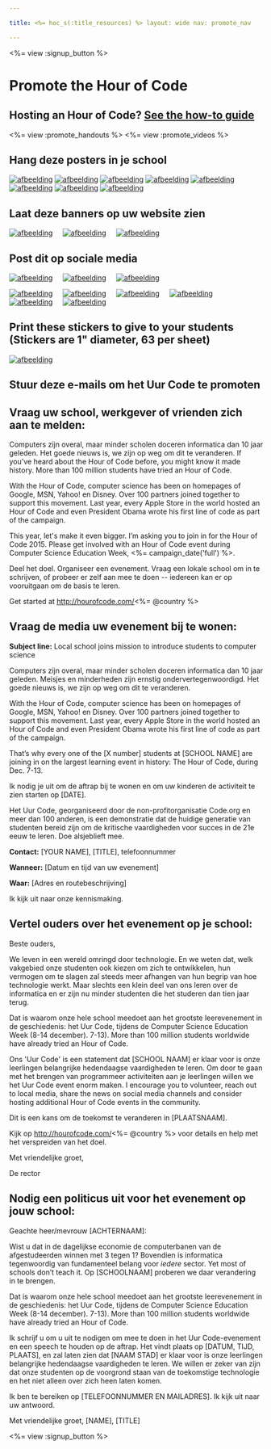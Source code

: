 ```yaml
---

title: <%= hoc_s(:title_resources) %> layout: wide nav: promote_nav

---
```


<link rel="stylesheet" type="text/css" href="/css/promote-page.css" />
</link>

<%= view :signup_button %>

# Promote the Hour of Code

## Hosting an Hour of Code? [See the how-to guide](<%= resolve_url('/resources/how-to') %>)

<%= view :promote_handouts %> <%= view :promote_videos %>

<a id="posters"></a>

## Hang deze posters in je school

[![afbeelding](/images/fit-280/malala-yousafzai.png)](/files/malala-yousafzai-poster.pdf) [![afbeelding](/images/fit-280/sheryl-sandberg.png)](/files/sheryl-sandberg-poster.pdf) [![afbeelding](/images/fit-280/mark-zuckerberg.png)](/files/mark-zuckerberg-poster.pdf) [![afbeelding](/images/fit-280/marissa-mayer.png)](/files/marissa-mayer-poster.pdf) [![afbeelding](/images/fit-280/susan.png)](/files/susan-wojcicki-poster.pdf) [![afbeelding](/images/fit-280/chris-bosh.png)](/files/chris-bosh-poster.pdf) [![afbeelding](/images/fit-280/barack-obama.png)](/files/barack-obama-poster.pdf) [![afbeelding](/images/fit-280/ashton-kutcher.png)](/files/ashton-kutcher-poster.pdf)

<a id="banners"></a>

## Laat deze banners op uw website zien

[![afbeelding](/images/fit-250/banner1.jpg)](/images/banner1.jpg)&nbsp;&nbsp;&nbsp;&nbsp; [![afbeelding](/images/fit-250/banner3.jpg)](/images/banner3.jpg)&nbsp;&nbsp;&nbsp;&nbsp; [![afbeelding](/images/fit-500/banner5.jpg)](/images/banner5.jpg)&nbsp;&nbsp;&nbsp;&nbsp;

<a id="social"></a>

## Post dit op sociale media

[![afbeelding](/images/fit-250/social-1.jpg)](/images/social-1.jpg)&nbsp;&nbsp;&nbsp;&nbsp; [![afbeelding](/images/fit-250/social-2.jpg)](/images/social-2.jpg)&nbsp;&nbsp;&nbsp;&nbsp; [![afbeelding](/images/fit-250/social-3.jpg)](/images/social-3.jpg)&nbsp;&nbsp;&nbsp;&nbsp;

[![afbeelding](/images/fit-250/mark.jpg)](/images/mark.jpg)&nbsp;&nbsp;&nbsp;&nbsp; [![afbeelding](/images/fit-250/susan.png)](/images/susan.png)&nbsp;&nbsp;&nbsp;&nbsp; [![afbeelding](/images/fit-250/chris.jpg)](/images/chris.jpg)&nbsp;&nbsp;&nbsp;&nbsp; [![afbeelding](/images/fit-250/marissa.jpg)](/images/marissa.jpg)&nbsp;&nbsp;&nbsp;&nbsp; [![afbeelding](/images/fit-250/ashton.jpg)](/images/ashton.jpg)&nbsp;&nbsp;&nbsp;&nbsp; [![afbeelding](/images/fit-250/barack.jpg)](/images/barack.jpg)&nbsp;&nbsp;&nbsp;&nbsp;

<a id="stickers"></a>

## Print these stickers to give to your students (Stickers are 1" diameter, 63 per sheet)

[![afbeelding](/images/fit-250/hour-of-code-stickers.png)](/images/hour-of-code-stickers.pdf)

<a id="sample-emails"></a>

## Stuur deze e-mails om het Uur Code te promoten

<a id="email"></a>

## Vraag uw school, werkgever of vrienden zich aan te melden:

Computers zijn overal, maar minder scholen doceren informatica dan 10 jaar geleden. Het goede nieuws is, we zijn op weg om dit te veranderen. If you've heard about the Hour of Code before, you might know it made history. More than 100 million students have tried an Hour of Code.

With the Hour of Code, computer science has been on homepages of Google, MSN, Yahoo! en Disney. Over 100 partners joined together to support this movement. Last year, every Apple Store in the world hosted an Hour of Code and even President Obama wrote his first line of code as part of the campaign.

This year, let's make it even bigger. I’m asking you to join in for the Hour of Code 2015. Please get involved with an Hour of Code event during Computer Science Education Week, <%= campaign_date('full') %>.

Deel het doel. Organiseer een evenement. Vraag een lokale school om in te schrijven, of probeer er zelf aan mee te doen -- iedereen kan er op vooruitgaan om de basis te leren.

Get started at http://hourofcode.com/<%= @country %>

<a id="media-pitch"></a>

## Vraag de media uw evenement bij te wonen:

**Subject line:** Local school joins mission to introduce students to computer science

Computers zijn overal, maar minder scholen doceren informatica dan 10 jaar geleden. Meisjes en minderheden zijn ernstig ondervertegenwoordigd. Het goede nieuws is, we zijn op weg om dit te veranderen.

With the Hour of Code, computer science has been on homepages of Google, MSN, Yahoo! en Disney. Over 100 partners joined together to support this movement. Last year, every Apple Store in the world hosted an Hour of Code and even President Obama wrote his first line of code as part of the campaign.

That’s why every one of the [X number] students at [SCHOOL NAME] are joining in on the largest learning event in history: The Hour of Code, during Dec. 7-13.

Ik nodig je uit om de aftrap bij te wonen en om uw kinderen de activiteit te zien starten op [DATE].

Het Uur Code, georganiseerd door de non-profitorganisatie Code.org en meer dan 100 anderen, is een demonstratie dat de huidige generatie van studenten bereid zijn om de kritische vaardigheden voor succes in de 21e eeuw te leren. Doe alsjeblieft mee.

**Contact:** [YOUR NAME], [TITLE], telefoonnummer

**Wanneer:** [Datum en tijd van uw evenement]

**Waar:** [Adres en routebeschrijving]

Ik kijk uit naar onze kennismaking.

<a id="parents"></a>

## Vertel ouders over het evenement op je school:

Beste ouders,

We leven in een wereld omringd door technologie. En we weten dat, welk vakgebied onze studenten ook kiezen om zich te ontwikkelen, hun vermogen om te slagen zal steeds meer afhangen van hun begrip van hoe technologie werkt. Maar slechts een klein deel van ons leren over de informatica en er zijn nu minder studenten die het studeren dan tien jaar terug.

Dat is waarom onze hele school meedoet aan het grootste leerevenement in de geschiedenis: het Uur Code, tijdens de Computer Science Education Week (8-14 december). 7-13). More than 100 million students worldwide have already tried an Hour of Code.

Ons 'Uur Code' is een statement dat [SCHOOL NAAM] er klaar voor is onze leerlingen belangrijke hedendaagse vaardigheden te leren. Om door te gaan met het brengen van programmeer activiteiten aan je leerlingen willen we het Uur Code event enorm maken. I encourage you to volunteer, reach out to local media, share the news on social media channels and consider hosting additional Hour of Code events in the community.

Dit is een kans om de toekomst te veranderen in [PLAATSNAAM].

Kijk op http://hourofcode.com/<%= @country %> voor details en help met het verspreiden van het doel.

Met vriendelijke groet,

De rector

<a id="politicians"></a>

## Nodig een politicus uit voor het evenement op jouw school:

Geachte heer/mevrouw [ACHTERNAAM]:

Wist u dat in de dagelijkse economie de computerbanen van de afgestudeerden winnen met 3 tegen 1? Bovendien is informatica tegenwoordig van fundamenteel belang voor *iedere* sector. Yet most of schools don’t teach it. Op [SCHOOLNAAM] proberen we daar verandering in te brengen.

Dat is waarom onze hele school meedoet aan het grootste leerevenement in de geschiedenis: het Uur Code, tijdens de Computer Science Education Week (8-14 december). 7-13). More than 100 million students worldwide have already tried an Hour of Code.

Ik schrijf u om u uit te nodigen om mee te doen in het Uur Code-evenement en een speech te houden op de aftrap. Het vindt plaats op [DATUM, TIJD, PLAATS], en zal laten zien dat [NAAM STAD] er klaar voor is onze leerlingen belangrijke hedendaagse vaardigheden te leren. We willen er zeker van zijn dat onze studenten op de voorgrond staan van de toekomstige technologie en het niet alleen over zich heen laten komen.

Ik ben te bereiken op [TELEFOONNUMMER EN MAILADRES]. Ik kijk uit naar uw antwoord.

Met vriendelijke groet, [NAME], [TITLE]

<%= view :signup_button %>